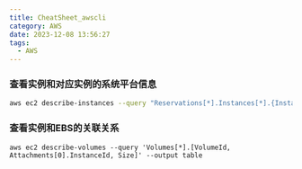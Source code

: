 ```yaml
---
title: CheatSheet_awscli
category: AWS
date: 2023-12-08 13:56:27
tags:
  - AWS
---
```


### 查看实例和对应实例的系统平台信息
```bash
aws ec2 describe-instances --query "Reservations[*].Instances[*].{InstanceId:InstanceId,PlatformDetails:Platform}" --output table
```
### 查看实例和EBS的关联关系
```shell
aws ec2 describe-volumes --query 'Volumes[*].[VolumeId, Attachments[0].InstanceId, Size]' --output table
```
